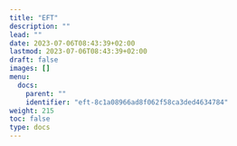 ```yaml
---
title: "EFT"
description: ""
lead: ""
date: 2023-07-06T08:43:39+02:00
lastmod: 2023-07-06T08:43:39+02:00
draft: false
images: []
menu:
  docs:
    parent: ""
    identifier: "eft-8c1a08966ad8f062f58ca3ded4634784"
weight: 215
toc: false
type: docs
---
```

